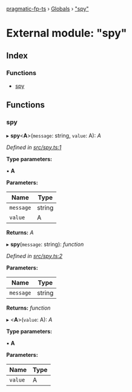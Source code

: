 [pragmatic-fp-ts](../README.md) › [Globals](../globals.md) › ["spy"](_spy_.md)

# External module: "spy"

## Index

### Functions

* [spy](_spy_.md#spy)

## Functions

###  spy

▸ **spy**<**A**>(`message`: string, `value`: A): *A*

*Defined in [src/spy.ts:1](https://github.com/hermann-p/pragmatic-fp-ts/blob/d13f3c1/src/spy.ts#L1)*

**Type parameters:**

▪ **A**

**Parameters:**

Name | Type |
------ | ------ |
`message` | string |
`value` | A |

**Returns:** *A*

▸ **spy**(`message`: string): *function*

*Defined in [src/spy.ts:2](https://github.com/hermann-p/pragmatic-fp-ts/blob/d13f3c1/src/spy.ts#L2)*

**Parameters:**

Name | Type |
------ | ------ |
`message` | string |

**Returns:** *function*

▸ <**A**>(`value`: A): *A*

**Type parameters:**

▪ **A**

**Parameters:**

Name | Type |
------ | ------ |
`value` | A |
